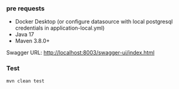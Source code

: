 ### pre requests

- Docker Desktop (or configure datasource with local postgresql credentials in application-local.yml)
- Java 17
- Maven 3.8.0+


Swagger URL: [http://localhost:8003/swagger-ui/index.html](http://localhost:8080/swagger-ui/index.html)

### Test

```
mvn clean test
```

